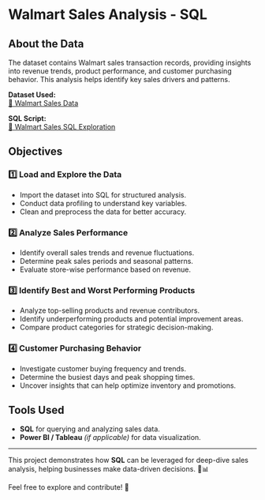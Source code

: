 # Walmart Sales Analysis - SQL  

## About the Data  
The dataset contains Walmart sales transaction records, providing insights into revenue trends, product performance, and customer purchasing behavior. This analysis helps identify key sales drivers and patterns.  

**Dataset Used:**  
[📂 Walmart Sales Data](https://github.com/Wanjama-Mark/Walmart/blob/main/WalmartSalesData.csv.csv)  

**SQL Script:**  
[📜 Walmart Sales SQL Exploration](https://github.com/Wanjama-Mark/Walmart/blob/main/WalmartSales%20EXP..sql)  

## Objectives  

### 1️⃣ Load and Explore the Data  
- Import the dataset into SQL for structured analysis.  
- Conduct data profiling to understand key variables.  
- Clean and preprocess the data for better accuracy.  

### 2️⃣ Analyze Sales Performance  
- Identify overall sales trends and revenue fluctuations.  
- Determine peak sales periods and seasonal patterns.  
- Evaluate store-wise performance based on revenue.  

### 3️⃣ Identify Best and Worst Performing Products  
- Analyze top-selling products and revenue contributors.  
- Identify underperforming products and potential improvement areas.  
- Compare product categories for strategic decision-making.  

### 4️⃣ Customer Purchasing Behavior  
- Investigate customer buying frequency and trends.  
- Determine the busiest days and peak shopping times.  
- Uncover insights that can help optimize inventory and promotions.  

## Tools Used  
- **SQL** for querying and analyzing sales data.  
- **Power BI / Tableau** *(if applicable)* for data visualization.  

---  

This project demonstrates how **SQL** can be leveraged for deep-dive sales analysis, helping businesses make data-driven decisions. 🛒📊  

Feel free to explore and contribute! 🚀  
